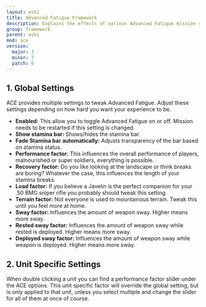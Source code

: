 ```yaml
---
layout: wiki
title: Advanced Fatigue Framework
description: Explains the effects of various Advanced Fatigue mission settings.
group: framework
parent: wiki
mod: ace
version:
  major: 3
  minor: 7
  patch: 0
---
```


## 1. Global Settings

ACE provides multiple settings to tweak Advanced Fatigue. Adjust these settings depending on how hard you want your experience to be.

- **Enabled:** This allow you to toggle Advanced Fatigue on or off. Mission needs to be restarted if this setting is changed.
- **Show stamina bar:** Shows/hides the stamina bar.
- **Fade Stamina bar automatically:** Adjusts transparency of the bar based on stamina status.
- **Performance factor:** This influences the overall performance of players, malnourished or super soldiers, everything is possible.
- **Recovery factor:** Do you like looking at the landscape or think breaks are boring? Whatever the case, this influences the length of your stamina breaks.
- **Load factor:** If you believe a Javelin is the perfect companion for your .50 BMG sniper rifle you probably should tweak this setting.
- **Terrain factor:** Not everyone is used to mountainous terrain. Tweak this until you feel more at home.
- **Sway factor:** Influences the amount of weapon sway. Higher means more sway.
- **Rested sway factor:** Influences the amount of weapon sway while rested is deployed. Higher means more sway.
- **Deployed sway factor:** Influences the amount of weapon sway while weapon is deployed. Higher means more sway.

## 2. Unit Specific Settings

When double clicking a unit you can find a performance factor slider under the ACE options. This unit specific factor will override the global setting, but is only applied to that unit, unless you select multiple and change the slider for all of them at once of course.
